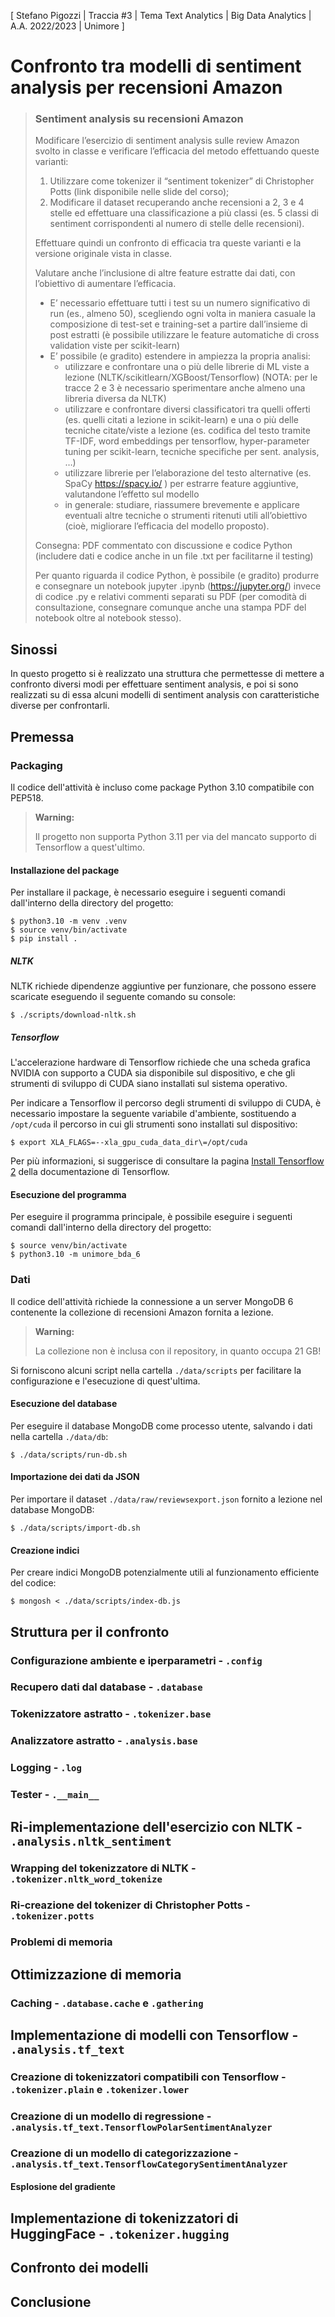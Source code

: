 [ Stefano Pigozzi | Traccia #3 | Tema Text Analytics | Big Data Analytics | A.A. 2022/2023 | Unimore ]

# Confronto tra modelli di sentiment analysis per recensioni Amazon

> ### Sentiment analysis su recensioni Amazon
>
> Modificare l’esercizio di sentiment analysis sulle review Amazon svolto in classe e verificare l’efficacia del metodo effettuando queste varianti:
>
> 1. Utilizzare come tokenizer il “sentiment tokenizer” di Christopher Potts (link disponibile nelle slide del corso);
> 2. Modificare il dataset recuperando anche recensioni a 2, 3 e 4 stelle ed effettuare una classificazione a più classi (es. 5 classi di sentiment corrispondenti al numero di stelle delle recensioni).
>
> Effettuare quindi un confronto di efficacia tra queste varianti e la versione originale vista in classe.
>
> Valutare anche l’inclusione di altre feature estratte dai dati, con l’obiettivo di aumentare l’efficacia.
>
> * E’ necessario effettuare tutti i test su un numero significativo di run (es., almeno 50), scegliendo ogni volta in maniera casuale la composizione di test-set e training-set a partire dall’insieme di post estratti (è possibile utilizzare le feature automatiche di cross validation viste per scikit-learn)
> * E’ possibile (e gradito) estendere in ampiezza la propria analisi:
>    * utilizzare e confrontare una o più delle librerie di ML viste a lezione (NLTK/scikitlearn/XGBoost/Tensorflow) (NOTA: per le tracce 2 e 3 è necessario sperimentare anche almeno una libreria diversa da NLTK)
>    * utilizzare e confrontare diversi classificatori tra quelli offerti (es. quelli citati a lezione in scikit-learn) e una o più delle tecniche citate/viste a lezione (es. codifica del testo tramite TF-IDF, word embeddings per tensorflow, hyper-parameter tuning per scikit-learn, tecniche specifiche per sent. analysis, …)
>    * utilizzare librerie per l’elaborazione del testo alternative (es. SpaCy https://spacy.io/ ) per estrarre feature aggiuntive, valutandone l’effetto sul modello
>    * in generale: studiare, riassumere brevemente e applicare eventuali altre tecniche o strumenti ritenuti utili all’obiettivo (cioè, migliorare l’efficacia del modello proposto).
>
> Consegna: PDF commentato con discussione e codice Python (includere dati e codice anche in un file .txt per facilitarne il testing)
>
> Per quanto riguarda il codice Python, è possibile (e gradito) produrre e consegnare un notebook jupyter .ipynb
> (https://jupyter.org/) invece di codice .py e relativi commenti separati su PDF (per comodità di consultazione,
> consegnare comunque anche una stampa PDF del notebook oltre al notebook stesso).

## Sinossi

In questo progetto si è realizzato una struttura che permettesse di mettere a confronto diversi modi per effettuare sentiment analysis, e poi si sono realizzati su di essa alcuni modelli di sentiment analysis con caratteristiche diverse per confrontarli.

## Premessa

### Packaging

Il codice dell'attività è incluso come package Python 3.10 compatibile con PEP518.

> **Warning:**
>
> Il progetto non supporta Python 3.11 per via del mancato supporto di Tensorflow a quest'ultimo.

#### Installazione del package

Per installare il package, è necessario eseguire i seguenti comandi dall'interno della directory del progetto:

```console
$ python3.10 -m venv .venv
$ source venv/bin/activate
$ pip install .
```

##### NLTK

NLTK richiede dipendenze aggiuntive per funzionare, che possono essere scaricate eseguendo il seguente comando su console:

```console
$ ./scripts/download-nltk.sh
```

##### Tensorflow

L'accelerazione hardware di Tensorflow richiede che una scheda grafica NVIDIA con supporto a CUDA sia disponibile sul dispositivo, e che gli strumenti di sviluppo di CUDA siano installati sul sistema operativo.

Per indicare a Tensorflow il percorso degli strumenti di sviluppo di CUDA, è necessario impostare la seguente variabile d'ambiente, sostituendo a `/opt/cuda` il percorso in cui gli strumenti sono installati sul dispositivo:

```console
$ export XLA_FLAGS=--xla_gpu_cuda_data_dir\=/opt/cuda
```

Per più informazioni, si suggerisce di consultare la pagina [Install Tensorflow 2](https://www.tensorflow.org/install) della documentazione di Tensorflow.

#### Esecuzione del programma

Per eseguire il programma principale, è possibile eseguire i seguenti comandi dall'interno della directory del progetto:

```console
$ source venv/bin/activate
$ python3.10 -m unimore_bda_6
```

### Dati

Il codice dell'attività richiede la connessione a un server MongoDB 6 contenente la collezione di recensioni Amazon fornita a lezione.

> **Warning:**
>
> La collezione non è inclusa con il repository, in quanto occupa 21 GB!

Si forniscono alcuni script nella cartella `./data/scripts` per facilitare la configurazione e l'esecuzione di quest'ultima.

#### Esecuzione del database

Per eseguire il database MongoDB come processo utente, salvando i dati nella cartella `./data/db`:

```console
$ ./data/scripts/run-db.sh
```

#### Importazione dei dati da JSON

Per importare il dataset `./data/raw/reviewsexport.json` fornito a lezione nel database MongoDB:

```console
$ ./data/scripts/import-db.sh
```

#### Creazione indici

Per creare indici MongoDB potenzialmente utili al funzionamento efficiente del codice:

```console
$ mongosh < ./data/scripts/index-db.js
```

## Struttura per il confronto
### Configurazione ambiente e iperparametri - `.config`
### Recupero dati dal database - `.database`
### Tokenizzatore astratto - `.tokenizer.base`
### Analizzatore astratto - `.analysis.base`
### Logging - `.log`
### Tester - `.__main__`

## Ri-implementazione dell'esercizio con NLTK - `.analysis.nltk_sentiment`
### Wrapping del tokenizzatore di NLTK - `.tokenizer.nltk_word_tokenize`
### Ri-creazione del tokenizer di Christopher Potts - `.tokenizer.potts`
### Problemi di memoria

## Ottimizzazione di memoria
### Caching - `.database.cache` e `.gathering`

## Implementazione di modelli con Tensorflow - `.analysis.tf_text`
### Creazione di tokenizzatori compatibili con Tensorflow - `.tokenizer.plain` e `.tokenizer.lower`
### Creazione di un modello di regressione - `.analysis.tf_text.TensorflowPolarSentimentAnalyzer`
### Creazione di un modello di categorizzazione - `.analysis.tf_text.TensorflowCategorySentimentAnalyzer`
#### Esplosione del gradiente

## Implementazione di tokenizzatori di HuggingFace - `.tokenizer.hugging`

## Confronto dei modelli

## Conclusione

